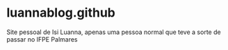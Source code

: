 # luannablog.github
Site pessoal de Isi Luanna, apenas uma pessoa normal que teve a sorte de passar no IFPE Palmares

